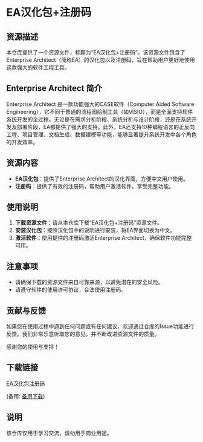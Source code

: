 # EA汉化包+注册码

## 资源描述

本仓库提供了一个资源文件，标题为“EA汉化包+注册码”。该资源文件包含了Enterprise Architect（简称EA）的汉化包以及注册码，旨在帮助用户更好地使用这款强大的软件工程工具。

## Enterprise Architect 简介

Enterprise Architect 是一款功能强大的CASE软件（Computer Aided Software Engineering），它不同于普通的流程图绘制工具（如VISIO），而是全面支持软件系统开发的全过程。无论是在需求分析阶段、系统分析与设计阶段，还是在系统开发及部署阶段，EA都提供了强大的支持。此外，EA还支持10种编程语言的正反向工程、项目管理、文档生成、数据建模等功能，能够显著提升系统开发中各个角色的开发效率。

## 资源内容

- **EA汉化包**：提供了Enterprise Architect的汉化界面，方便中文用户使用。
- **注册码**：提供了有效的注册码，帮助用户激活软件，享受完整功能。

## 使用说明

1. **下载资源文件**：请从本仓库下载“EA汉化包+注册码”资源文件。
2. **安装汉化包**：按照汉化包中的说明进行安装，将EA界面切换为中文。
3. **激活软件**：使用提供的注册码激活Enterprise Architect，确保软件功能完整可用。

## 注意事项

- 请确保下载的资源文件来自可靠来源，以避免潜在的安全风险。
- 请遵守软件的使用许可协议，合法使用注册码。

## 贡献与反馈

如果您在使用过程中遇到任何问题或有任何建议，欢迎通过仓库的Issue功能进行反馈。我们非常乐意听取您的意见，并不断改进资源文件的质量。

感谢您的使用与支持！

## 下载链接
[EA汉化包注册码](https://pan.quark.cn/s/9fce435d8aef) 

(备用: [备用下载](https://pan.baidu.com/s/14iNzKDEwx8kenrAJQsINtg?pwd=1223))

## 说明

该仓库仅用于学习交流，请勿用于商业用途。
